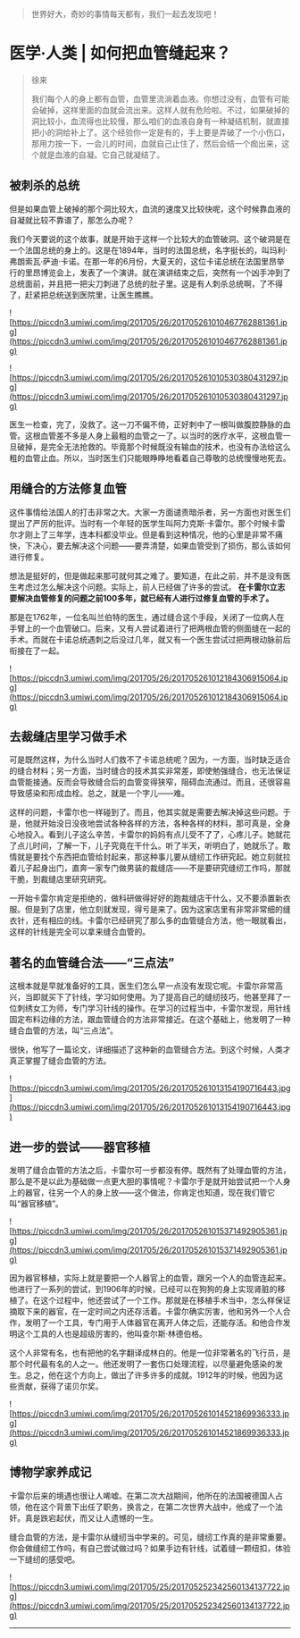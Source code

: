 > 世界好大，奇妙的事情每天都有，我们一起去发现吧！

# 医学·人类 | 如何把血管缝起来？

> 徐来
> 
> 我们每个人的身上都有血管，血管里流淌着血液。你想过没有，血管有可能会破掉，这样里面的血就会流出来。这样人就有危险啦。不过，如果破掉的洞比较小，血流得也比较慢，那么咱们的血液自身有一种凝结机制，就直接把小的洞给补上了。这个经验你一定是有的，手上要是弄破了一个小伤口，那用力按一下，一会儿的时间，血就自己止住了，然后会结一个痂出来，这个就是血液的自凝。它自己就凝结了。

## 被刺杀的总统

但是如果血管上破掉的那个洞比较大，血流的速度又比较快呢，这个时候靠血液的自凝就比较不靠谱了，那怎么办呢？

我们今天要说的这个故事，就是开始于这样一个比较大的血管破洞。这个破洞是在一个法国总统的身上的。这是在1894年，当时的法国总统，名字挺长的，叫玛利·弗朗索瓦·萨迪·卡诺。在那一年的6月份，大夏天的，这位卡诺总统在法国里昂举行的里昂博览会上，发表了一个演讲。就在演讲结束之后，突然有一个凶手冲到了总统面前，并且把一把尖刀刺进了总统的肚子里。这是有人刺杀总统啊，了不得了，赶紧把总统送到医院里，让医生瞧瞧。

![https://piccdn3.umiwi.com/img/201705/26/201705261010467762881361.jpg](https://piccdn3.umiwi.com/img/201705/26/201705261010467762881361.jpg)

![https://piccdn3.umiwi.com/img/201705/26/201705261010530380431297.jpg](https://piccdn3.umiwi.com/img/201705/26/201705261010530380431297.jpg)

医生一检查，完了，没救了。这一刀不偏不倚，正好刺中了一根叫做腹腔静脉的血管。这根血管差不多是人身上最粗的血管之一了。以当时的医疗水平，这根血管一旦破掉，是完全无法抢救的。毕竟那个时候既没有输血的技术，也没有办法给这么粗的血管止血。所以，当时医生们只能眼睁睁地看着自己尊敬的总统慢慢地死去。

## 用缝合的方法修复血管

这件事情给法国人的打击非常之大。大家一方面谴责暗杀者，另一方面也对医生们提出了严厉的批评。当时有一个年轻的医学生叫阿力克斯·卡雷尔。那个时候卡雷尔才刚上了三年学，连本科都没毕业。但是看到这种情况，他的心里是非常不痛快，下决心，要去解决这个问题——要弄清楚，如果血管受到了损伤，那么该如何进行修复。

想法是挺好的，但是做起来那可就何其之难了。要知道，在此之前，并不是没有医生考虑过怎么解决这个问题。实际上，前人已经做了许多的尝试。 **在卡雷尔立志要解决血管修复的问题之前100多年，就已经有人进行过修复血管的手术了。**

那是在1762年，一位名叫兰伯特的医生，通过缝合这个手段，关闭了一位病人在手臂上的一个血管破口。后来，又有人尝试着进行了把两根血管的侧面缝在一起的手术。而就在卡诺总统遇刺之后没过几年，就又有一个医生尝试过把两根动脉前后衔接在了一起。

![https://piccdn3.umiwi.com/img/201705/26/201705261012184306915064.jpg](https://piccdn3.umiwi.com/img/201705/26/201705261012184306915064.jpg)

## 去裁缝店里学习做手术

可是既然这样，为什么当时人们救不了卡诺总统呢？因为，一方面，当时缺乏适合的缝合材料；另一方面，当时缝合的技术其实非常差，即使勉强缝合，也无法保证血管能接通。反而会导致缝合后的血管变得狭窄，阻碍血流通过。而且，还很容易导致感染和形成血栓。总之，就是一个字儿——难。

这样的问题，卡雷尔也一样碰到了。而且，他其实就是需要去解决掉这些问题。于是，他就开始没日没夜地尝试各种各样的方法，各种各样的材料，那可真是，全身心地投入。看到儿子这么辛苦，卡雷尔的妈妈有点儿受不了了，心疼儿子。她就花了点儿时间，了解一下，儿子究竟在干什么。听了半天，听明白了，她就乐了。敢情就是要找个东西把血管给封起来，那这种事儿要从缝纫工作研究起。她立刻就拉着儿子起身出门，直奔一家专门做男装的裁缝店——不是要研究缝纫工作吗，那就干脆，到裁缝店里研究研究。

一开始卡雷尔肯定是拒绝的，做科研做得好好的跑裁缝店干什么，又不要添置新衣服。但是到了店里，他立刻就发现，得亏是来了。因为这家店里有非常非常细的缝衣针，还有相应的线。卡雷尔已经研究了那么多的血管缝合方法，他一眼就看出，这样的针线是完全可以拿来缝合血管的。

## 著名的血管缝合法——“三点法”

这根本就是早就准备好的工具，医生们怎么早一点没有发现它呢。卡雷尔非常高兴，当即就买下了针线，学习如何使用。为了提高自己的缝纫技巧，他甚至拜了一位刺绣女工为师，专门学习针线的操作。在学习的过程当中，卡雷尔发现，用针线固定布料边缘的方法，跟血管缝合的方法非常接近。在这个基础上，他发明了一种缝合血管的方法，叫“三点法”。

很快，他写了一篇论文，详细描述了这种新的血管缝合方法。到这个时候，人类才真正掌握了缝合血管的方法。

![https://piccdn3.umiwi.com/img/201705/26/201705261013154190716443.jpg](https://piccdn3.umiwi.com/img/201705/26/201705261013154190716443.jpg)

## 进一步的尝试——器官移植

发明了缝合血管的方法之后，卡雷尔可一步都没有停。既然有了处理血管的方法，那么是不是以此为基础做一点更大胆的事情呢？卡雷尔于是就开始尝试把一个人身上的器官，往另一个人的身上放——这个做法，你肯定也知道，现在我们管它叫“器官移植”。

![https://piccdn3.umiwi.com/img/201705/26/201705261015371492905361.jpg](https://piccdn3.umiwi.com/img/201705/26/201705261015371492905361.jpg)

因为器官移植，实际上就是要把一个人器官上的血管，跟另一个人的血管连起来。他进行了一系列的尝试，到1906年的时候，已经可以在狗狗的身上实现肾脏的移植了。在这个过程中，他还尝试了一个工作。那就是在移植手术当中，怎么样保证摘取下来的器官，在一定时间之内还存活着。卡雷尔确实厉害，他和另外一个人合作，发明了一个工具，专门用于人体器官在离开人体之后，还能存活。和他合作发明这个工具的人也是超级厉害的，他叫查尔斯·林德伯格。

这个人非常有名，也有把他的名字翻译成林白的。他是一位非常著名的飞行员，是那个时代最有名的人之一。他还发明了一套伤口处理流程，以尽量避免感染的发生。总之，他在这个方向上，做出了许多许多的成就。1912年的时候，他因为这些贡献，获得了诺贝尔奖。

![https://piccdn3.umiwi.com/img/201705/26/201705261014521869936333.jpg](https://piccdn3.umiwi.com/img/201705/26/201705261014521869936333.jpg)

## 博物学家养成记

卡雷尔后来的境遇也很让人唏嘘。在第二次大战期间，他所在的法国被德国人占领，他在这个背景下出任了职务，换言之，在第二次世界大战中，他成了一个法奸。真是跌宕起伏，而又让人遗憾的一生。

缝合血管的方法，是卡雷尔从缝纫当中学来的。可见，缝纫工作真的是非常重要。你会做缝纫工作吗，有自己尝试做过吗？如果手边有针线，试着缝一颗纽扣，体验一下缝纫的感受吧。

![https://piccdn3.umiwi.com/img/201705/25/201705252342560134137722.jpg](https://piccdn3.umiwi.com/img/201705/25/201705252342560134137722.jpg)

---
